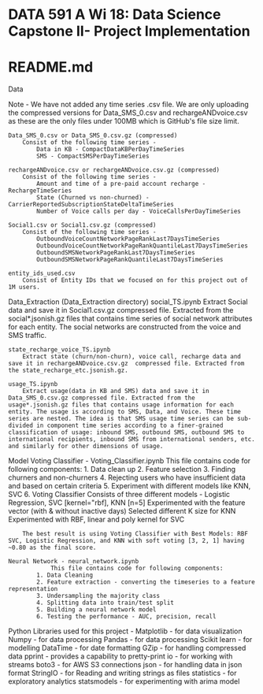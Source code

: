 # DATA 591 A Wi 18: Data Science Capstone II- Project Implementation
# README.md

Data 

Note - We have not added any time series .csv file. We are only uploading the compressed versions for Data_SMS_0.csv and rechargeANDvoice.csv as these are the only files under 100MB which is GitHub's file size limit. 

	Data_SMS_0.csv or Data_SMS_0.csv.gz (compressed) 
		Consist of the following time series -  
			Data in KB - CompactDataKBPerDayTimeSeries
			SMS - CompactSMSPerDayTimeSeries 

	rechargeANDvoice.csv or rechargeANDvoice.csv.gz (compressed)
		Consist of the following time series -  
			Amount and time of a pre-paid account recharge - RechargeTimeSeries
			State (Churned vs non-churned) - CarrierReportedSubscriptionStateDeltaTimeSeries
			Number of Voice calls per day - VoiceCallsPerDayTimeSeries

	Social1.csv or Social1.csv.gz (compressed)
		Consist of the following time series -  
			OutboundVoiceCountNetworkPageRankLast7DaysTimeSeries  
			OutboundVoiceCountNetworkPageRankQuantileLast7DaysTimeSeries  
			OutboundSMSNetworkPageRankLast7DaysTimeSeries  
			OutboundSMSNetworkPageRankQuantileLast7DaysTimeSeries  

	entity_ids_used.csv
		Consist of Entity IDs that we focused on for this project out of 1M users. 


Data_Extraction (Data_Extraction directory)
	social_TS.ipynb
		Extract Social data and save it in Social1.csv.gz compressed file. Extracted from the social*.jsonish.gz files that contains time series of social network attributes for each entity. The social networks are constructed from the voice and SMS traffic.

	state_recharge_voice_TS.ipynb
		Extract state (churn/non-churn), voice call, recharge data and save it in rechargeANDvoice.csv.gz  compressed file. Extracted from the state_recharge_etc.jsonish.gz.

	usage_TS.ipynb
		Extract usage(data in KB and SMS) data and save it in Data_SMS_0.csv.gz compressed file. Extracted from the usage*.jsonish.gz files that contains usage information for each entity. The usage is according to SMS, Data, and Voice. These time series are nested. The idea is that SMS usage time series can be sub-divided in component time series according to a finer-grained classification of usage: inbound SMS, outbound SMS, outbound SMS to international recipients, inbound SMS from international senders, etc. and similarly for other dimensions of usage.


Model
	Voting Classifier - Voting_Classifier.ipynb
		This file contains code for following components:
		1. Data clean up 
		2. Feature selection 
		3. Finding churners and non-churners 
		4. Rejecting users who have insufficient data and based on certain criteria
		5. Experiment with different models like KNN, SVC 
		6. Voting Classifier
			Consists of three different models -
			Logistic Regression, SVC [kernel="rbf], KNN [n=5]
			Experimented with the feature vector (with & without inactive days)
			Selected different K size for KNN
			Experimented with RBF, linear and poly kernel for SVC

		The best result is using Voting Classifier with Best Models: RBF SVC, Logistic Regression, and KNN with soft voting [3, 2, 1] having ~0.80 as the final score. 

	Neural Network - neural_network.ipynb
        		This file contains code for following components:
	        1. Data Cleaning
	        2. Feature extraction - converting the timeseries to a feature representation
	        3. Undersampling the majority class
	        4. Splitting data into train/test split
	        5. Building a neural network model
	        6. Testing the performance - AUC, precision, recall


Python Libraries used for this project - 
	Matplotlib - for data visualization
	Numpy - for data processing
	Pandas - for data processing
	Scikit learn - for modelling 
	DataTime - for date formatting
	GZip - for handling compressed data
	pprint - provides a capability to pretty-print 
	io -  for working with streams 
	boto3 - for AWS S3 connections 
	json - for handling data in json format
	StringIO - for Reading and writing strings as files 
	statistics - for exploratory analytics 
	statsmodels - for experimenting with arima model


